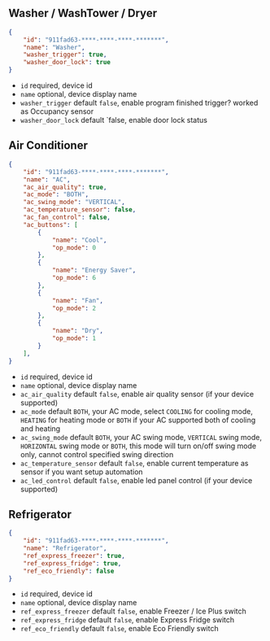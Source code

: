 ## Washer / WashTower / Dryer

```json
{
    "id": "911fad63-****-****-****-*******",
    "name": "Washer",
    "washer_trigger": true,
    "washer_door_lock": true
}
```

* `id` required, device id
* `name` optional, device display name
* `washer_trigger` default `false`, enable program finished trigger? worked as Occupancy sensor
* `washer_door_lock` default `false, enable door lock status

## Air Conditioner

```json
{
    "id": "911fad63-****-****-****-*******",
    "name": "AC",
    "ac_air_quality": true,
    "ac_mode": "BOTH",
    "ac_swing_mode": "VERTICAL",
    "ac_temperature_sensor": false,
    "ac_fan_control": false,
    "ac_buttons": [
        {
            "name": "Cool",
            "op_mode": 0
        },
        {
            "name": "Energy Saver",
            "op_mode": 6
        },
        {
            "name": "Fan",
            "op_mode": 2
        },
        {
            "name": "Dry",
            "op_mode": 1
        }
    ],
}
```

* `id` required, device id
* `name` optional, device display name
* `ac_air_quality` default `false`, enable air quality sensor (if your device supported)
* `ac_mode` default `BOTH`, your AC mode, select `COOLING` for cooling mode, `HEATING` for heating mode or `BOTH` if your AC supported both of cooling and heating
* `ac_swing_mode` default `BOTH`, your AC swing mode, `VERTICAL` swing mode, `HORIZONTAL` swing mode or `BOTH`, this mode will turn on/off swing mode only, cannot control specified swing direction
* `ac_temperature_sensor` default `false`, enable current temperature as sensor if you want setup automation
* `ac_led_control` default `false`, enable led panel control (if your device supported)

## Refrigerator

```json
{
    "id": "911fad63-****-****-****-*******",
    "name": "Refrigerator",
    "ref_express_freezer": true,
    "ref_express_fridge": true,
    "ref_eco_friendly": false
}
```

* `id` required, device id
* `name` optional, device display name
* `ref_express_freezer` default `false`, enable Freezer / Ice Plus switch
* `ref_express_fridge` default `false`, enable Express Fridge switch
* `ref_eco_friendly` default `false`, enable Eco Friendly switch